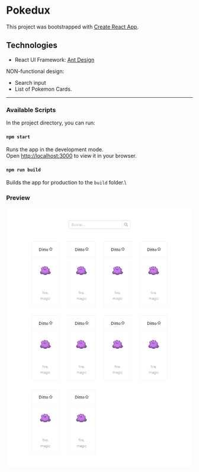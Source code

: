 # Pokedux

This project was bootstrapped with [Create React App](https://github.com/facebook/create-react-app).

## Technologies

- React UI Framework: [Ant Design](https://ant.design/)

NON-functional design:

- Search input
- List of Pokemon Cards.

---

### Available Scripts

In the project directory, you can run:

#### `npm start`

Runs the app in the development mode.\
Open [http://localhost:3000](http://localhost:3000) to view it in your browser.

#### `npm run build`

Builds the app for production to the `build` folder.\

### Preview

![Preview Pokedux](./public/pokedux-preview.png)
